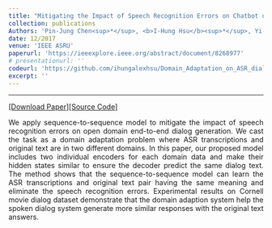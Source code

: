 ```yaml
---
title: "Mitigating the Impact of Speech Recognition Errors on Chatbot using Sequence-to-Sequence Model"
collection: publications
Authors: 'Pin-Jung Chen<sup>*</sup>, <b>I-Hung Hsu</b><sup>*</sup>, Yi-Yao Huang<sup>*</sup>, Hung-Yi Lee.'
date: 12/2017
venue: 'IEEE ASRU'
paperurl: 'https://ieeexplore.ieee.org/abstract/document/8268977'
# presentationurl: ''
codeurl: 'https://github.com/ihungalexhsu/Domain_Adaptation_on_ASR_dialogue_system'
excerpt: ''
---
```

---
<a href='https://arxiv.org/abs/1709.07862' target="_blank">[Download Paper]</a><a href='https://github.com/ihungalexhsu/Domain_Adaptation_on_ASR_dialogue_system' target="_blank">[Source Code]</a>

<p align="justify">
We apply sequence-to-sequence model to mitigate the impact of speech recognition errors on open domain end-to-end dialog generation. We cast the task as a domain adaptation problem where ASR transcriptions and original text are in two different domains. In this paper, our proposed model includes two individual encoders for each domain data and make their hidden states similar to ensure the decoder predict the same dialog text. The method shows that the sequence-to-sequence model can learn the ASR transcriptions and original text pair having the same meaning and eliminate the speech recognition errors. Experimental results on Cornell movie dialog dataset demonstrate that the domain adaption system help the spoken dialog system generate more similar responses with the original text answers.
</p>